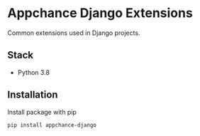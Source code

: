 # Appchance Django Extensions

Common extensions used in Django projects.

## Stack

* Python 3.8


## Installation
Install package with pip

    pip install appchance-django

